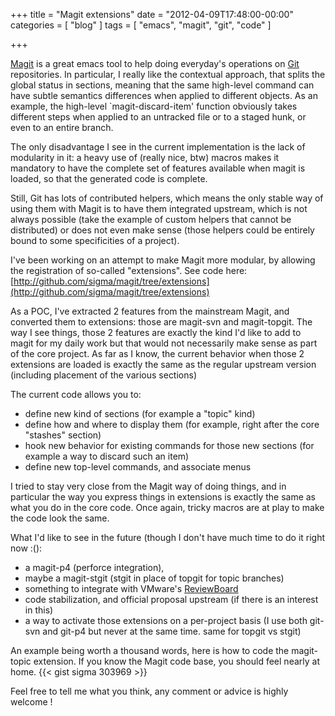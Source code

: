 +++
title = "Magit extensions"
date = "2012-04-09T17:48:00-00:00"
categories = [ "blog" ]
tags = [ "emacs", "magit", "git", "code" ]

+++


[Magit](http://zagadka.vm.bytemark.co.uk/magit/) is a great emacs tool to help
doing everyday's operations on [Git](http://git-scm.com/) repositories.
In particular, I really like the contextual approach, that splits the global
status in sections, meaning that the same high-level command can have subtle
semantics differences when applied to different objects.  As an example, the
high-level `magit-discard-item' function obviously takes different steps when
applied to an untracked file or to a staged hunk, or even to an entire branch.

The only disadvantage I see in the current implementation is the lack of
modularity in it: a heavy use of (really nice, btw) macros makes it mandatory
to have the complete set of features available when magit is loaded, so that
the generated code is complete.

Still, Git has lots of contributed helpers, which means the only stable way of
using them with Magit is to have them integrated upstream, which is not always
possible (take the example of custom helpers that cannot be distributed) or
does not even make sense (those helpers could be entirely bound to some
specificities of a project).

I've been working on an attempt to make Magit more modular, by allowing the
registration of so-called "extensions". See code here:
[http://github.com/sigma/magit/tree/extensions](http://github.com/sigma/magit/tree/extensions)

As a POC, I've extracted 2 features from the mainstream Magit, and converted
them to extensions: those are magit-svn and magit-topgit.  The way I see
things, those 2 features are exactly the kind I'd like to add to magit for my
daily work but that would not necessarily make sense as part of the core
project. As far as I know, the current behavior when those 2 extensions are
loaded is exactly the same as the regular upstream version (including placement
of the various sections)

The current code allows you to:

*  define new kind of sections (for example a  "topic" kind)
*  define how and where to display them (for example, right after the core
   "stashes" section)
*  hook new behavior for existing commands for those new sections (for example
   a way to discard such an item)
*  define new top-level commands, and associate menus

I tried to stay very close from the Magit way of doing things, and in
particular the way you express things in extensions is exactly the same as what
you do in the core code. Once again, tricky macros are at play to make the code
look the same.

What I'd like to see in the future (though I don't have much time to do it
right now :():

*  a magit-p4 (perforce integration),
*  maybe a magit-stgit (stgit in place of topgit for topic branches)
*  something to integrate with VMware's
   [ReviewBoard](http://www.reviewboard.org/)
*  code stabilization, and official proposal upstream (if there is an interest
   in this)
*  a way to activate those extensions on a per-project basis (I use both
   git-svn and git-p4 but never at the same time. same for topgit vs stgit)

An example being worth a thousand words, here is how to code the magit-topic
extension. If you know the Magit code base, you should feel nearly at home.
{{< gist sigma 303969 >}}

Feel free to tell me what you think, any comment or advice is highly welcome !
